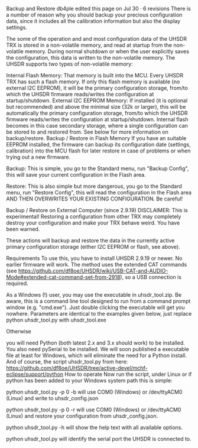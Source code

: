 Backup and Restore
db4ple edited this page on Jul 30 · 6 revisions
There is a number of reason why you should backup your precious configuration data, since it includes all the calibration information but also the display settings.

The some of the operation and and most configuration data of the UHSDR TRX is stored in a non-volatile memory, and read at startup from the non-volatile memory. During normal shutdown or when the user explicitly saves the configuration, this data is written to the non-volatile memory. The UHSDR supports two types of non-volatile memory:

Internal Flash Memory: That memory is built into the MCU. Every UHSDR TRX has such a flash memory. If only this flash memory is available (no external I2C EEPROM), it will be the primary configuration storage, from/to which the UHSDR firmware reads/writes the configuration at startup/shutdown.
External I2C EEPROM Memory: If installed (it is optional but recommended) and above the minimal size (32k or larger), this will be automatically the primary configuration storage, from/to which the UHSDR firmware reads/writes the configuration at startup/shutdown. Internal flash becomes in this case secondary storage, where a single configuration can be stored to and restored from. See below for more information on backup/restore.
Backup / Restore in Flash Memory
If you have an suitable EEPROM installed, the firmware can backup its configuration date (settings, calibration) into the MCU flash for later restore in case of problems or when trying out a new firmware.

Backup: This is simple, you go to the Standard menu, run "Backup Config", this will save your current configuration in the Flash area.

Restore: This is also simple but more dangerous, you go to the Standard menu, run "Restore Config", this will read the configuration in the Flash area AND THEN OVERWRITES YOUR EXISTING CONFIGURATION. Be careful!

Backup / Restore on External Computer (since 2.9.19)
DISCLAIMER: This is experimental! Restoring a configuration from other TRX may completely destroy your configuration and make your TRX behave weird. You have been warned.

These actions will backup and restore the data in the currently active primary configuration storage (either I2C EEPROM or flash, see above).

Requirements
To use this, you have to install UHSDR 2.9.19 or newer. No earlier firmware will work. The method uses the extended CAT commands (see https://github.com/df8oe/UHSDR/wiki/USB-CAT-and-AUDIO-Mode#extended-cat-command-set-from-2918), so a USB connection is required.

As a Windows (!) user, you may use the executable in uhsdr_tool.zip. Be aware, this is a command line tool designed to run from a command prompt window (e.g. "cmd.exe"). Just double clicking the executable will get you nowhere. Parameters are identical to the examples given below, just replace python uhsdr_tool.py with uhsdr_tool.exe

Otherwise

you will need Python (both latest 2.x and 3.x should work) to be installed. You also need pySerial to be installed. We will soon published a executable file at least for Windows, which will eliminate the need for a Python install.
And of course, the script uhsdr_tool.py from here: https://github.com/df8oe/UHSDR/tree/active-devel/mchf-eclipse/support/python
How to operate
Now run the script, under Linux or if python has been added to your Windows system path this is simple:

python uhsdr_tool.py -p 0 -b
will use COM0 (Windows) or /dev/ttyACM0 (Linux) and write to uhsdr_config.json

python uhsdr_tool.py -p 0 -r
will use COM0 (Windows) or /dev/ttyACM0 (Linux) and restore your configuration from uhsdr_config.json.

python uhsdr_tool.py -h
will show the help text with all available options.

python uhsdr_tool.py
will identify the serial port the UHSDR is connected to.
